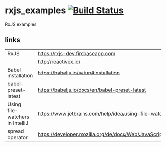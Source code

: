 # rxjs_examples [![Build Status](https://travis-ci.org/hofiorg/rxjs_examples.svg?branch=master)](https://travis-ci.org/hofiorg/rxjs_examples)

RxJS examples

## links

|                                 |                                                                                            |
| ------------------------------- | ------------------------------------------------------------------------------------------ |
| RxJS                            | <https://rxjs-dev.firebaseapp.com>                                                         |
|                                 | <http://reactivex.io/>                                                                     |
| Babel installation              | <https://babeljs.io/setup#installation>                                                    |
| babel-preset-latest             | <https://babeljs.io/docs/en/babel-preset-latest>                                           |
| Using file-watchers in IntelliJ | <https://www.jetbrains.com/help/idea/using-file-watchers.html>                             |
| spread operator                 | <https://developer.mozilla.org/de/docs/Web/JavaScript/Reference/Operators/Spread_operator> |